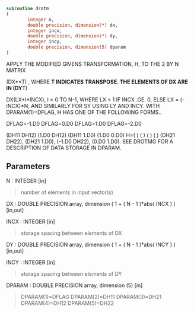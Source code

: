 ```fortran
subroutine drotm
(
        integer n,
        double precision, dimension(*) dx,
        integer incx,
        double precision, dimension(*) dy,
        integer incy,
        double precision, dimension(5) dparam
)
```

APPLY THE MODIFIED GIVENS TRANSFORMATION, H, TO THE 2 BY N MATRIX

(DX**T) , WHERE **T INDICATES TRANSPOSE. THE ELEMENTS OF DX ARE IN
(DY**T)

DX(LX+I*INCX), I = 0 TO N-1, WHERE LX = 1 IF INCX .GE. 0, ELSE
LX = (-INCX)*N, AND SIMILARLY FOR SY USING LY AND INCY.
WITH DPARAM(1)=DFLAG, H HAS ONE OF THE FOLLOWING FORMS..

DFLAG=-1.D0     DFLAG=0.D0        DFLAG=1.D0     DFLAG=-2.D0

(DH11  DH12)    (1.D0  DH12)    (DH11  1.D0)    (1.D0  0.D0)
H=(          )    (          )    (          )    (          )
(DH21  DH22),   (DH21  1.D0),   (-1.D0 DH22),   (0.D0  1.D0).
SEE DROTMG FOR A DESCRIPTION OF DATA STORAGE IN DPARAM.

## Parameters
N : INTEGER [in]
> number of elements in input vector(s)

DX : DOUBLE PRECISION array, dimension ( 1 + ( N - 1 )*abs( INCX ) ) [in,out]

INCX : INTEGER [in]
> storage spacing between elements of DX

DY : DOUBLE PRECISION array, dimension ( 1 + ( N - 1 )*abs( INCY ) ) [in,out]

INCY : INTEGER [in]
> storage spacing between elements of DY

DPARAM : DOUBLE PRECISION array, dimension (5) [in]
> DPARAM(1)=DFLAG
> DPARAM(2)=DH11
> DPARAM(3)=DH21
> DPARAM(4)=DH12
> DPARAM(5)=DH22
